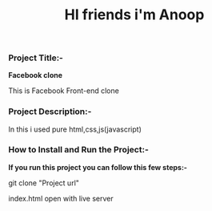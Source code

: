 <h1 align="center">HI friends i'm Anoop</h1>
</br>
<h3>Project Title:-</h3>
<b>Facebook clone</b>
<p>This is Facebook Front-end clone</p>

<h3>Project Description:-</h3>
<p>In this i used pure html,css,js(javascript)</p>

<h3>How to Install and Run the Project:-</h3>
<b>If you run this project you can follow this few steps:-</b>
</br>
<p>git clone "Project url"</p>
<p>index.html open with live server</p>
